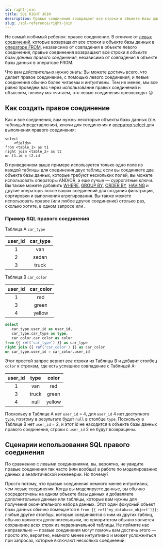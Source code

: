 ```yaml
---
id: right-join
title: SQL RIGHT JOIN
description: Правые соединения возвращают все строки в объекте базы данных правого соединения, независимо от совпадения в объекте базы данных в операторе FROM.
slug: /sql-reference/right-join
---
```


<head>
    <title>Работа с правыми соединениями в SQL</title>
</head>

Не самый любимый ребенок: правое соединение. В отличие от [левых соединений](/sql-reference/left-join), которые возвращают все строки в объекте базы данных в [операторе FROM](/sql-reference/from), независимо от совпадения в объекте левого соединения, правые соединения возвращают все строки *в объекте базы данных правого соединения*, независимо от совпадения в объекте базы данных в операторе FROM.

Что вам действительно нужно знать: Вы можете достичь всего, что делает правое соединение, с помощью левого соединения, и левые соединения обычно более читаемы и интуитивны. Тем не менее, мы все равно проведем вас через использование правых соединений и объясним, почему мы считаем, что левые соединения превосходят 😉

## Как создать правое соединение

Как и все соединения, вам нужны некоторые объекты базы данных (т.е. таблицы/представления), ключи для соединения и [оператор select](/sql-reference/select) для выполнения правого соединения:

```
select
    <fields>
from <table_1> as t1
right join <table_2> as t2
on t1.id = t2.id 
```

В приведенном выше примере используется только одно поле из каждой таблицы для соединения двух таблиц; если вы соединяете два объекта базы данных, которые требуют нескольких полей, вы можете использовать операторы AND/OR, а еще лучше — <Term id="surrogate-key">суррогатные ключи</Term>. Вы также можете добавить [WHERE](/sql-reference/where), [GROUP BY](/sql-reference/group-by), [ORDER BY](/sql-reference/order-by), [HAVING](/sql-reference/having) и другие операторы после ваших соединений для создания фильтрации, сортировки и выполнения агрегирования. Вы также можете использовать правое (или любое другое соединение) столько раз, сколько хотите, в одном запросе или <Term id="cte" />.

### Пример SQL правого соединения

Таблица A `car_type`

| **user_id** | **car_type** |
|:---:|:---:|
| 1 | van |
| 2 | sedan |
| 3 | truck |

Таблица B `car_color`

| **user_id** | **car_color** |
|:---:|:---:|
| 1 | red |
| 3 | green |
| 4 | yellow |

```sql
select
   car_type.user_id as user_id,
   car_type.car_type as type,
   car_color.car_color as color
from {{ ref('car_type') }} as car_type
right join {{ ref('car_color') }} as car_color
on car_type.user_id = car_color.user_id
```

Этот простой запрос вернет *все* строки из Таблицы B и добавит столбец `color` к строкам, где есть успешное совпадение с Таблицей A:

| **user_id** | **type** | **color** |
|:---:|:---:|:---:|
| 1 | van | red |
| 3 | truck | green |
| 4 | null | yellow |

Поскольку в Таблице A нет `user_id` = 4, для `user_id` 4 нет доступного `type`, поэтому в результате будет `null` в столбце `type`. Поскольку в Таблице B нет `user_id` = 2, и этот id не находится в объекте базы данных правого соединения, строки с `user_id` 2 не будут возвращены.

## Сценарии использования SQL правого соединения

По сравнению с левыми соединениями, вы, вероятно, не увидите правые соединения так часто (или вообще) в работе по моделированию данных и аналитической инженерии. Но почему?

Просто потому, что правые соединения немного менее интуитивны, чем левые соединения. Когда вы моделируете данные, вы обычно сосредоточены на одном объекте базы данных и добавляете дополнительные данные или таблицы, которые вам нужны для получения окончательного набора данных. Этот один фокусный объект базы данных обычно помещается в `from {{ ref('my_database_object')}}`; любые другие столбцы, которые соединяются с ним из других таблиц, обычно являются дополнительными, но приоритетом обычно является сохранение всех строк из первоначальной таблицы. Не поймите нас неправильно — правые соединения могут помочь вам достичь этого — просто это, вероятно, немного менее интуитивно и может усложниться при запросах, которые включают несколько соединений.